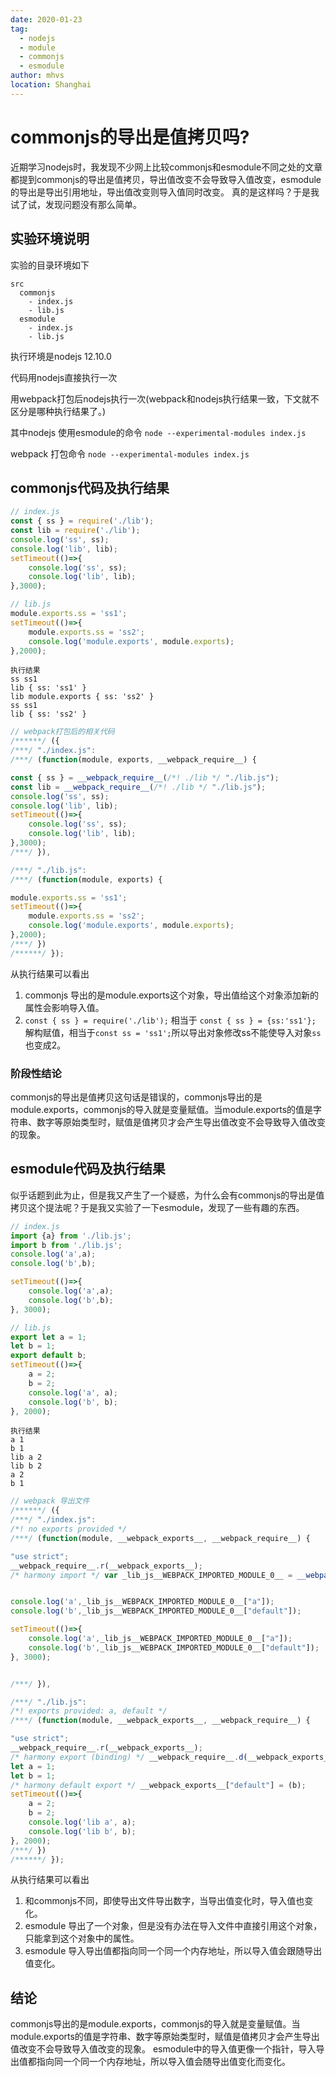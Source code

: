 ```yaml
---
date: 2020-01-23
tag: 
  - nodejs
  - module
  - commonjs
  - esmodule
author: mhvs
location: Shanghai  
---
```


# commonjs的导出是值拷贝吗?

近期学习nodejs时，我发现不少网上比较commonjs和esmodule不同之处的文章都提到commonjs的导出是值拷贝，导出值改变不会导致导入值改变，esmodule的导出是导出引用地址，导出值改变则导入值同时改变。
真的是这样吗？于是我试了试，发现问题没有那么简单。

## 实验环境说明
实验的目录环境如下
```
src
  commonjs
    - index.js
    - lib.js
  esmodule
    - index.js
    - lib.js  
```
执行环境是nodejs 12.10.0

代码用nodejs直接执行一次

用webpack打包后nodejs执行一次(webpack和nodejs执行结果一致，下文就不区分是哪种执行结果了。)

其中nodejs 使用esmodule的命令 `node --experimental-modules index.js`

webpack 打包命令 `node --experimental-modules index.js`


## commonjs代码及执行结果
```js
// index.js
const { ss } = require('./lib');
const lib = require('./lib');
console.log('ss', ss);
console.log('lib', lib);
setTimeout(()=>{
    console.log('ss', ss);
    console.log('lib', lib);
},3000);
```

```js
// lib.js
module.exports.ss = 'ss1';
setTimeout(()=>{
    module.exports.ss = 'ss2';
    console.log('module.exports', module.exports);
},2000);

```

```
执行结果
ss ss1
lib { ss: 'ss1' }
lib module.exports { ss: 'ss2' }
ss ss1
lib { ss: 'ss2' }
```

```js
// webpack打包后的相关代码
/******/ ({
/***/ "./index.js":
/***/ (function(module, exports, __webpack_require__) {

const { ss } = __webpack_require__(/*! ./lib */ "./lib.js");
const lib = __webpack_require__(/*! ./lib */ "./lib.js");
console.log('ss', ss);
console.log('lib', lib);
setTimeout(()=>{
    console.log('ss', ss);
    console.log('lib', lib);
},3000);
/***/ }),

/***/ "./lib.js":
/***/ (function(module, exports) {

module.exports.ss = 'ss1';
setTimeout(()=>{
    module.exports.ss = 'ss2';
    console.log('module.exports', module.exports);
},2000);
/***/ })
/******/ });
```

从执行结果可以看出
1. commonjs 导出的是module.exports这个对象，导出值给这个对象添加新的属性会影响导入值。
2. `const { ss } = require('./lib');` 相当于 `const { ss } = {ss:'ss1'};` 解构赋值，相当于`const ss = 'ss1';`所以导出对象修改ss不能使导入对象`ss`也变成2。


### 阶段性结论
commonjs的导出是值拷贝这句话是错误的，commonjs导出的是module.exports，commonjs的导入就是变量赋值。当module.exports的值是字符串、数字等原始类型时，赋值是值拷贝才会产生导出值改变不会导致导入值改变的现象。

## esmodule代码及执行结果
似乎话题到此为止，但是我又产生了一个疑惑，为什么会有commonjs的导出是值拷贝这个提法呢？于是我又实验了一下esmodule，发现了一些有趣的东西。

```js
// index.js
import {a} from './lib.js';
import b from './lib.js';
console.log('a',a);
console.log('b',b);

setTimeout(()=>{
    console.log('a',a);
    console.log('b',b);
}, 3000);
```

```js
// lib.js
export let a = 1;
let b = 1;
export default b;
setTimeout(()=>{
    a = 2;
    b = 2;
    console.log('a', a);
    console.log('b', b);
}, 2000);
```

```
执行结果
a 1
b 1
lib a 2
lib b 2
a 2
b 1
```

```js
// webpack 导出文件
/******/ ({
/***/ "./index.js":
/*! no exports provided */
/***/ (function(module, __webpack_exports__, __webpack_require__) {

"use strict";
__webpack_require__.r(__webpack_exports__);
/* harmony import */ var _lib_js__WEBPACK_IMPORTED_MODULE_0__ = __webpack_require__(/*! ./lib.js */ "./lib.js");


console.log('a',_lib_js__WEBPACK_IMPORTED_MODULE_0__["a"]);
console.log('b',_lib_js__WEBPACK_IMPORTED_MODULE_0__["default"]);

setTimeout(()=>{
    console.log('a',_lib_js__WEBPACK_IMPORTED_MODULE_0__["a"]);
    console.log('b',_lib_js__WEBPACK_IMPORTED_MODULE_0__["default"]);
}, 3000);


/***/ }),

/***/ "./lib.js":
/*! exports provided: a, default */
/***/ (function(module, __webpack_exports__, __webpack_require__) {

"use strict";
__webpack_require__.r(__webpack_exports__);
/* harmony export (binding) */ __webpack_require__.d(__webpack_exports__, "a", function() { return a; });
let a = 1;
let b = 1;
/* harmony default export */ __webpack_exports__["default"] = (b);
setTimeout(()=>{
    a = 2;
    b = 2;
    console.log('lib a', a);
    console.log('lib b', b);
}, 2000);
/***/ })
/******/ });
```

从执行结果可以看出
1. 和commonjs不同，即使导出文件导出数字，当导出值变化时，导入值也变化。
2. esmodule 导出了一个对象，但是没有办法在导入文件中直接引用这个对象，只能拿到这个对象中的属性。
3. esmodule 导入导出值都指向同一个同一个内存地址，所以导入值会跟随导出值变化。

## 结论
commonjs导出的是module.exports，commonjs的导入就是变量赋值。当module.exports的值是字符串、数字等原始类型时，赋值是值拷贝才会产生导出值改变不会导致导入值改变的现象。
esmodule中的导入值更像一个指针，导入导出值都指向同一个同一个内存地址，所以导入值会随导出值变化而变化。
